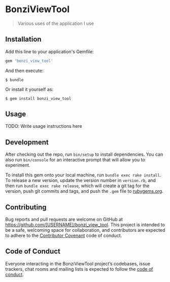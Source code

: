 # BonziViewTool

> Various uses of the application I use

## Installation

Add this line to your application's Gemfile:

```ruby
gem 'bonzi_view_tool'
```

And then execute:

    $ bundle

Or install it yourself as:

    $ gem install bonzi_view_tool

## Usage

TODO: Write usage instructions here

## Development

After checking out the repo, run `bin/setup` to install dependencies. You can also run `bin/console` for an interactive prompt that will allow you to experiment.

To install this gem onto your local machine, run `bundle exec rake install`. To release a new version, update the version number in `version.rb`, and then run `bundle exec rake release`, which will create a git tag for the version, push git commits and tags, and push the `.gem` file to [rubygems.org](https://rubygems.org).

## Contributing

Bug reports and pull requests are welcome on GitHub at https://github.com/[USERNAME]/bonzi_view_tool. This project is intended to be a safe, welcoming space for collaboration, and contributors are expected to adhere to the [Contributor Covenant](http://contributor-covenant.org) code of conduct.

## Code of Conduct

Everyone interacting in the BonziViewTool project’s codebases, issue trackers, chat rooms and mailing lists is expected to follow the [code of conduct](https://github.com/[USERNAME]/bonzi_view_tool/blob/master/CODE_OF_CONDUCT.md).
